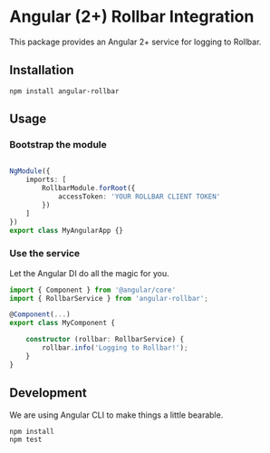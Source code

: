 # Angular (2+) Rollbar Integration

This package provides an Angular 2+ service for logging to Rollbar.

## Installation

    npm install angular-rollbar

## Usage

### Bootstrap the module

```ts

NgModule({
    imports: [
        RollbarModule.forRoot({
            accessToken: 'YOUR ROLLBAR CLIENT TOKEN'
        })
    ]
})
export class MyAngularApp {}

```

### Use the service

Let the Angular DI do all the magic for you.

```ts
import { Component } from '@angular/core'
import { RollbarService } from 'angular-rollbar';

@Component(...)
export class MyComponent {

    constructor (rollbar: RollbarService) {
        rollbar.info('Logging to Rollbar!');
    }
}
```

## Development

We are using Angular CLI to make things a little bearable.

```sh
npm install
npm test
```


